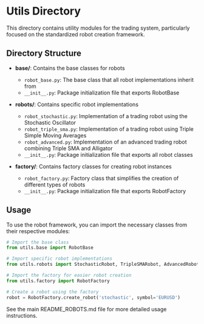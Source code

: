 # Utils Directory

This directory contains utility modules for the trading system, particularly focused on the standardized robot creation framework.

## Directory Structure

- **base/**: Contains the base classes for robots
  - `robot_base.py`: The base class that all robot implementations inherit from
  - `__init__.py`: Package initialization file that exports RobotBase

- **robots/**: Contains specific robot implementations
  - `robot_stochastic.py`: Implementation of a trading robot using the Stochastic Oscillator
  - `robot_triple_sma.py`: Implementation of a trading robot using Triple Simple Moving Averages
  - `robot_advanced.py`: Implementation of an advanced trading robot combining Triple SMA and Alligator
  - `__init__.py`: Package initialization file that exports all robot classes

- **factory/**: Contains factory classes for creating robot instances
  - `robot_factory.py`: Factory class that simplifies the creation of different types of robots
  - `__init__.py`: Package initialization file that exports RobotFactory

## Usage

To use the robot framework, you can import the necessary classes from their respective modules:

```python
# Import the base class
from utils.base import RobotBase

# Import specific robot implementations
from utils.robots import StochasticRobot, TripleSMARobot, AdvancedRobot

# Import the factory for easier robot creation
from utils.factory import RobotFactory

# Create a robot using the factory
robot = RobotFactory.create_robot('stochastic', symbol='EURUSD')
```

See the main README_ROBOTS.md file for more detailed usage instructions.